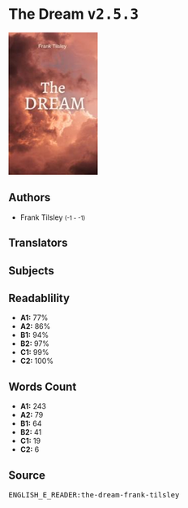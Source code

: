 # The Dream <kbd>v2.5.3</kbd>

![](./cover.medium.jpg "")

## Authors


 - Frank Tilsley <small>(-1 - -1)</small>

## Translators



## Subjects



## Readablility


 - **A1:** 77%
 - **A2:** 86%
 - **B1:** 94%
 - **B2:** 97%
 - **C1:** 99%
 - **C2:** 100%

## Words Count


 - **A1:** 243
 - **A2:** 79
 - **B1:** 64
 - **B2:** 41
 - **C1:** 19
 - **C2:** 6

## Source


<kbd>ENGLISH_E_READER:the-dream-frank-tilsley</kbd>
